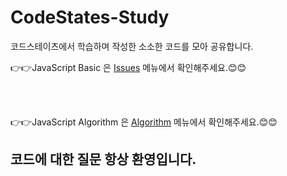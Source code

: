 # CodeStates-Study
코드스테이츠에서 학습하며 작성한 소소한 코드를 모아 공유합니다.  

👉👉JavaScript Basic 은 [Issues] 메뉴에서 확인해주세요.😊😊

[Issues]: https://github.com/jangwonyoon/Codestates-study/issues

<br></br>

👉👉JavaScript Algorithm 은 [Algorithm] 메뉴에서 확인해주세요.😊😊

[Algorithm]: https://github.com/jangwonyoon/CodeStates-Study/tree/master/_Algorithm

## 코드에 대한 질문 항상 환영입니다.
